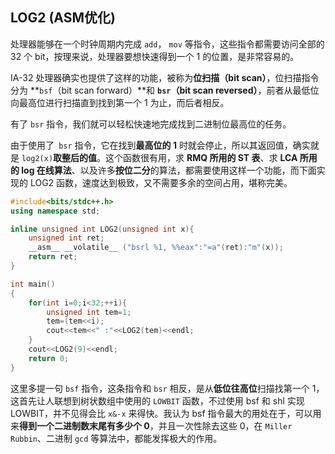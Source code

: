 ## LOG2 (ASM优化)

处理器能够在一个时钟周期内完成 `add`， `mov` 等指令，这些指令都需要访问全部的 32 个 bit，按理来说，处理器要想快速得到一个 1 的位置，是非常容易的。

IA-32 处理器确实也提供了这样的功能，被称为**位扫描（bit scan）**，位扫描指令分为 **`bsf`（bit scan forward）**和 **`bsr`（bit scan reversed）**，前者从最低位向最高位进行扫描直到找到第一个 1 为止，而后者相反。

有了 `bsr` 指令，我们就可以轻松快速地完成找到二进制位最高位的任务。



由于使用了` bsr` 指令，它在找到**最高位的 1** 时就会停止，所以其返回值，确实就是 `log2(x)`**取整后的值**。这个函数很有用，求 **RMQ 所用的 ST 表**、求 **LCA 所用的 log 在线算法**、以及许多**按位二分**的算法，都需要使用这样一个功能，而下面实现的 LOG2 函数，速度达到极致，又不需要多余的空间占用，堪称完美。   



```c++
#include<bits/stdc++.h>
using namespace std;

inline unsigned int LOG2(unsigned int x){
    unsigned int ret;
    __asm__ __volatile__ ("bsrl %1, %%eax":"=a"(ret):"m"(x));
    return ret;
}

int main()
{
    for(int i=0;i<32;++i){
        unsigned int tem=1;
        tem=(tem<<i);
        cout<<tem<<" :"<<LOG2(tem)<<endl;
    }
    cout<<LOG2(9)<<endl;
    return 0;
}

```





这里多提一句 `bsf` 指令，这条指令和 `bsr` 相反，是从**低位往高位**扫描找第一个 1，这首先让人联想到树状数组中使用的 `LOWBIT` 函数，不过使用 bsf 和 shl 实现 LOWBIT，并不见得会比 `x&-x` 来得快。我认为 bsf 指令最大的用处在于，可以用来**得到一个二进制数末尾有多少个 0**，并且一次性除去这些 0，在 `Miller Rubbin`、二进制 `gcd` 等算法中，都能发挥极大的作用。    